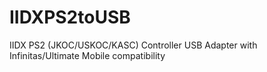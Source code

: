 # IIDXPS2toUSB
IIDX PS2 (JKOC/USKOC/KASC) Controller USB Adapter with Infinitas/Ultimate Mobile compatibility

